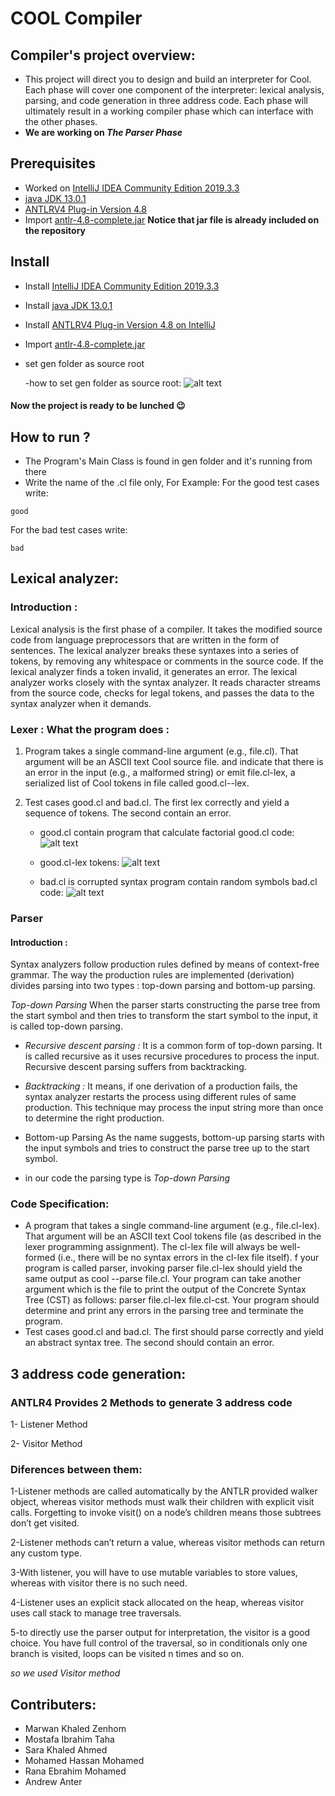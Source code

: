 # COOL Compiler
## Compiler's project overview:

- This project will direct you to design and build an interpreter for Cool. Each phase will cover one component of the interpreter:    lexical analysis, parsing, and code generation in three address code. Each phase will ultimately result in a working compiler phase which can interface with the other phases.
- **We are working on _The Parser Phase_**

## Prerequisites
- Worked on [IntelliJ IDEA Community Edition 2019.3.3](https://confluence.jetbrains.com/display/IDEADEV/IDEA+2019.3+latest+builds)
- [java JDK 13.0.1](https://www.oracle.com/java/technologies/javase-jdk13-downloads.html)
- [ANTLRV4 Plug-in Version 4.8](https://plugins.jetbrains.com/plugin/7358-antlr-v4-grammar-plugin)
- Import [antlr-4.8-complete.jar](https://www.antlr.org/download.html) **Notice that jar file is already included on the repository**

## Install
- Install [IntelliJ IDEA Community Edition 2019.3.3](https://treehouse.github.io/installation-guides/windows/intellij-idea-win.html)
- Install [java JDK 13.0.1](https://www.youtube.com/watch?v=jAXmmAr9KzU)
- Install [ANTLRV4 Plug-in Version 4.8 on IntelliJ](https://blog.dgunia.de/2017/10/26/creating-and-testing-an-antlr-parser-with-intellij-idea-or-android-studio/)
- Import [antlr-4.8-complete.jar](https://www.youtube.com/watch?v=rCFMKUtN7rM)
- set gen folder as source root

    -how to set gen folder as source root: 
    ![alt text](https://github.com/Mustafa-Taha/Cool-Lexer/blob/master/testcases/source%20root.png "source root")

#### Now the project is ready to be lunched 😉

## How to run ?
- The Program's Main Class is found in gen folder and it's running from there
- Write the name of the .cl file only, For Example:
For the good test cases write:
```
good
```
For the bad test cases write:
```
bad
```

## Lexical analyzer:
### Introduction :
Lexical analysis is the first phase of a compiler. It takes the modified source code from language preprocessors that are written in the form of sentences. The lexical analyzer breaks these syntaxes into a series of tokens, by removing any whitespace or comments in the source code.
If the lexical analyzer finds a token invalid, it generates an error. The lexical analyzer works closely with the syntax analyzer. It reads character streams from the source code, checks for legal tokens, and passes the data to the syntax analyzer when it demands.

### Lexer : What the program does :

1) Program takes a single command-line argument (e.g., file.cl). That argument will be an ASCII text Cool source file. and indicate that there is an error in the input (e.g., a malformed string) or emit file.cl-lex, a serialized list of Cool tokens in file called good.cl--lex.

2) Test cases good.cl and bad.cl. The first lex correctly and yield a sequence of tokens. The second contain an error.
    - good.cl contain program that calculate factorial
     good.cl code: 
    ![alt text](https://github.com/Mustafa-Taha/Cool-Lexer/blob/master/testcases/good.cl.png "Input : good.cl code")
    
    - good.cl-lex tokens: 
    ![alt text](https://github.com/Mustafa-Taha/Cool-Lexer/blob/master/testcases/good.cl-lex.png "Output : good.cl-lex")
    - bad.cl is corrupted syntax program contain random symbols
    bad.cl code: 
    ![alt text](https://github.com/Mustafa-Taha/Cool-Lexer/blob/master/testcases/bad.cl.png "Input & Output : bad.cl code")

### Parser
#### Introduction :
Syntax analyzers follow production rules defined by means of context-free grammar. The way the production rules are implemented (derivation) divides parsing into two types : top-down parsing and bottom-up parsing.

*Top-down Parsing* When the parser starts constructing the parse tree from the start symbol and then tries to transform the start symbol to the input, it is called top-down parsing.

- *Recursive descent parsing :* It is a common form of top-down parsing. It is called recursive as it uses recursive procedures to process the input. Recursive descent parsing suffers from backtracking.
- *Backtracking :* It means, if one derivation of a production fails, the syntax analyzer restarts the process using different rules of same production. This technique may process the input string more than once to determine the right production.
- Bottom-up Parsing As the name suggests, bottom-up parsing starts with the input symbols and tries to construct the parse tree up to the start symbol.

- in our code the parsing type is *Top-down Parsing*
### Code Specification:
- A program that takes a single command-line argument (e.g., file.cl-lex). That argument will be an ASCII text Cool tokens file (as described in the lexer programming assignment). The cl-lex file will always be well-formed (i.e., there will be no syntax errors in the cl-lex file itself). f your program is called parser, invoking parser file.cl-lex should yield the same output as cool --parse file.cl. Your program can take another argument which is the file to print the output of the Concrete Syntax Tree (CST) as follows: parser file.cl-lex file.cl-cst. Your program should determine and print any errors in the parsing tree and terminate the program.
- Test cases good.cl and bad.cl. The first should parse correctly and yield an abstract syntax tree. The second should contain an error.

## 3 address code generation:
### ANTLR4 Provides 2 Methods to generate 3 address code

1- Listener Method

2- Visitor Method

### Diferences between them:
1-Listener methods are called automatically by the ANTLR provided walker object, whereas visitor methods must walk their children with explicit visit calls. Forgetting to invoke visit() on a node’s children means those subtrees don’t get visited.

2-Listener methods can’t return a value, whereas visitor methods can return any custom type.

3-With listener, you will have to use mutable variables to store values, whereas with visitor there is no such need.

4-Listener uses an explicit stack allocated on the heap, whereas visitor uses call stack to manage tree traversals.

5-to directly use the parser output for interpretation, the visitor is a good choice. You have full control of the traversal, so in conditionals only one branch is visited, loops can be visited n times and so on.

*so we used Visitor method*

## Contributers:
- Marwan Khaled Zenhom 
- Mostafa Ibrahim Taha 
- Sara Khaled Ahmed 
- Mohamed Hassan Mohamed 
- Rana Ebrahim Mohamed 
- Andrew Anter 
